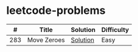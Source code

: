 # leetcode-problems
| # | Title | Solution | Difficulty |
|---| ----- | -------- | -------- |
|283 | Move Zeroes | [Solution](https://leetcode.com/submissions/detail/1099111680/) | Easy |
